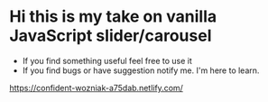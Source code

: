 # Hi this is my take on vanilla JavaScript slider/carousel

- If you find something useful feel free to use it
- If you find bugs or have suggestion notify me. I'm here to learn.

https://confident-wozniak-a75dab.netlify.com/
